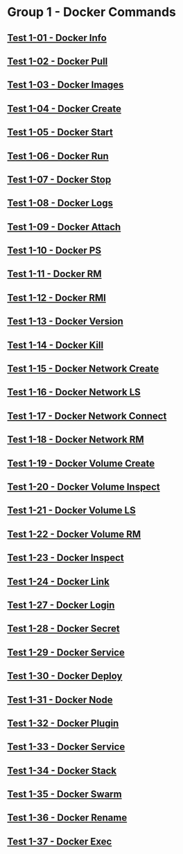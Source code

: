 Group 1 - Docker Commands
=======


[Test 1-01 - Docker Info](1-01-Docker-Info.md)
-
[Test 1-02 - Docker Pull](1-02-Docker-Pull.md)
-
[Test 1-03 - Docker Images](1-03-Docker-Images.md)
-
[Test 1-04 - Docker Create](1-04-Docker-Create.md)
-
[Test 1-05 - Docker Start](1-05-Docker-Start.md)
-
[Test 1-06 - Docker Run](1-06-Docker-Run.md)
-
[Test 1-07 - Docker Stop](1-07-Docker-Stop.md)
-
[Test 1-08 - Docker Logs](1-08-Docker-Logs.md)
-
[Test 1-09 - Docker Attach](1-09-Docker-Attach.md)
-
[Test 1-10 - Docker PS](1-10-Docker-PS.md)
-
[Test 1-11 - Docker RM](1-11-Docker-RM.md)
-
[Test 1-12 - Docker RMI](1-12-Docker-RMI.md)
-
[Test 1-13 - Docker Version](1-13-Docker-Version.md)
-
[Test 1-14 - Docker Kill](1-14-Docker-Kill.md)
-
[Test 1-15 - Docker Network Create](1-15-Docker-Network-Create.md)
-
[Test 1-16 - Docker Network LS](1-16-Docker-Network-LS.md)
-
[Test 1-17 - Docker Network Connect](1-17-Docker-Network-Connect.md)
-
[Test 1-18 - Docker Network RM](1-18-Docker-Network-RM.md)
-
[Test 1-19 - Docker Volume Create](1-19-Docker-Volume-Create.md)
-
[Test 1-20 - Docker Volume Inspect](1-20-Docker-Volume-Inspect.md)
-
[Test 1-21 - Docker Volume LS](1-21-Docker-Volume-LS.md)
-
[Test 1-22 - Docker Volume RM](1-22-Docker-Volume-RM.md)
-
[Test 1-23 - Docker Inspect](1-23-Docker-Inspect.md)
-
[Test 1-24 - Docker Link](1-24-Docker-Link.md)
-
[Test 1-27 - Docker Login](1-27-Docker-Login.md)
-
[Test 1-28 - Docker Secret](1-28-Docker-Secret.md)
-
[Test 1-29 - Docker Service](1-29-Docker-Service.md)
-
[Test 1-30 - Docker Deploy](1-30-Docker-Deploy.md)
-
[Test 1-31 - Docker Node](1-31-Docker-Node.md)
-
[Test 1-32 - Docker Plugin](1-32-Docker-Plugin.md)
-
[Test 1-33 - Docker Service](1-33-Docker-Service.md)
-
[Test 1-34 - Docker Stack](1-34-Docker-Stack.md)
-
[Test 1-35 - Docker Swarm](1-35-Docker-Swarm.md)
-
[Test 1-36 - Docker Rename](1-36-Docker-Rename.md)
-
[Test 1-37 - Docker Exec](1-36-Docker-Exec.md)
-